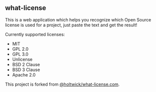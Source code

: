 what-license
-------

This is a web application which helps you recognize which Open Source license is used for a project, just paste the text and get the result!

Currently supported licenses:
 - MIT
 - GPL 2.0
 - GPL 3.0
 - Unlicense
 - BSD 2 Clause
 - BSD 3 Clause
 - Apache 2.0

This project is forked from [@holtwick/what-license.com](https://github.com/holtwick/what-license.com).
